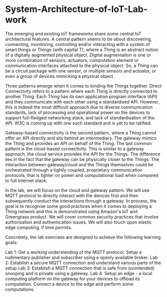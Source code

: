 # System-Architecture-of-IoT-Lab-work

The emerging and existing IoT frameworks share some central IoT architectural features. A central pattern seems to be about discovering, connecting, monitoring, controlling and/or interacting with a system of smart things or Things (with capital T), where a Thing is an abstract notion of a digitally augmented physical object. Digital augmentation is one or more combination of sensors, actuators, computation element or communication interfaces attached to the physical object. So, a Thing can be a circuit package with one sensor, or multiple sensors and actuator, or even a group of devices mimicking a physical object.

Three patterns emerge when it comes to binding the Things together. Direct Connectivity refers to a pattern where each Thing is directly connected to another Thing. Each Thing has its own application program interface (API) and they communicate with each other using a standardised API. However, this is indeed the most difficult approach due to diverse communication standards, lack of processing and operational power on the devices to support full-fledged networking stack, and lack of standardisation of the API. W3C is coming up with one such standard and is yet to be ratified.

Gateway-based connectivity is the second pattern, where a Thing cannot offer an API directly and sits behind an intermediary. The gateway mimics the Thing and provides an API on behalf of the Thing. The last common pattern is the cloud-based connectivity. This is similar to a gateway approach, the cloud service provides the API for the Things. The difference lies in the fact that the gateway can be physically closer to the Things. The interaction between gateway/cloud and the Things themselves could be orchestrated through a tightly coupled, proprietary communication protocols, that is lighter on power and computational load when compared to full internet stack.

In the lab, we will focus on the cloud and gateway pattern. We will use MQTT protocol to directly interact with the devices first and then subsequently conduct the interactions through a gateway. In process, the goal is to recognise some good practices when it comes to deploying a Thing network and this is demonstrated using Amazon's IoT and Greengrass product. We will cover common security practices that involve authorisation and authentication issues. We will also touch upon elastic edge computing, if time permits.

Concretely, the lab exercises are designed to achieve the following learning goals:

Lab 1: Get a working understanding of the MQTT protocol. Setup a rudimentary publisher and subscriber using a openly available broker.
Lab 2: Establish a secure MQTT connection and understand various parts of the setup
Lab 3: Establish a MQTT connection that is safe from (unintended) snooping and is private using a gateway.
Lab 4: Setup an edge - a local computing platform on the gateway for your devices to offload its computation. Connect a device to the edge and perform some computations.
